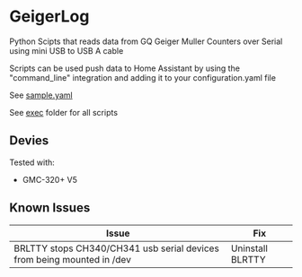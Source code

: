 # GeigerLog

Python Scipts that reads data from GQ Geiger Muller Counters over Serial using mini USB to USB A cable

Scripts can be used push data to Home Assistant by using the "command_line" integration and adding it to your configuration.yaml file

See [sample.yaml](https://github.com/lachlanalston/GeigerLog/sample.yaml)

See [exec](https://github.com/lachlanalston/GeigerLog/exec) folder for all scripts

## Devies
Tested with:
* GMC-320+ V5

## Known Issues

| Issue                                                                | Fix            |
|----------------------------------------------------------------------|----------------|
|BRLTTY stops CH340/CH341 usb serial devices from being mounted in /dev|Uninstall BLRTTY|

